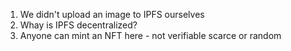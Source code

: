 1. We didn't upload an image to IPFS ourselves
2. Whay is IPFS decentralized?
3. Anyone can mint an NFT here - not verifiable scarce or random 